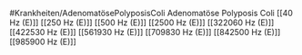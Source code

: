 #Krankheiten/AdenomatösePolyposisColi
Adenomatöse Polyposis Coli
[[40 Hz (E)]]
[[250 Hz (E)]]
[[500 Hz (E)]]
[[2500 Hz (E)]]
[[322060 Hz (E)]]
[[422530 Hz (E)]]
[[561930 Hz (E)]]
[[709830 Hz (E)]]
[[842500 Hz (E)]]
[[985900 Hz (E)]]